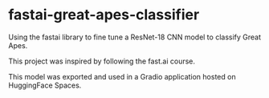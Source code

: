 # fastai-great-apes-classifier
Using the fastai library to fine tune a ResNet-18 CNN model to classify Great Apes.

This project was inspired by following the fast.ai course.

This model was exported and used in a Gradio application hosted on HuggingFace Spaces.